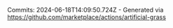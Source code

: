 Commits: 2024-06-18T14:09:50.724Z - Generated via https://github.com/marketplace/actions/artificial-grass
<br>
